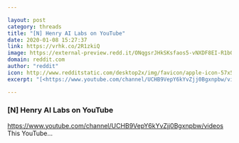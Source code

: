 ```yaml
---

layout: post
category: threads
title: "[N] Henry AI Labs on YouTube"
date: 2020-01-08 15:27:37
link: https://vrhk.co/2R1zkiQ
image: https://external-preview.redd.it/ONqgsrJHkSKsfaos5-vNXDF8EI-R1bQCgzI5rmHF8zc.jpg?width=900&height=471.204188482&auto=webp&s=2ad8c2df36e0c82c89e31d17ea9a09ad9d42d23a
domain: reddit.com
author: "reddit"
icon: http://www.redditstatic.com/desktop2x/img/favicon/apple-icon-57x57.png
excerpt: "[<https://www.youtube.com/channel/UCHB9VepY6kYvZjj0Bgxnpbw/videos>](<https://www.youtube.com/channel/UCHB9VepY6kYvZjj0Bgxnpbw/videos>) This YouTube..."

---
```


### [N] Henry AI Labs on YouTube

[<https://www.youtube.com/channel/UCHB9VepY6kYvZjj0Bgxnpbw/videos>](<https://www.youtube.com/channel/UCHB9VepY6kYvZjj0Bgxnpbw/videos>) This YouTube...